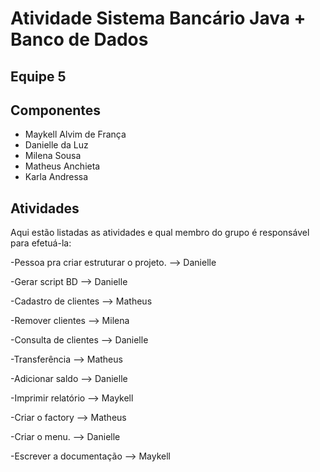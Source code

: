 # Atividade Sistema Bancário Java + Banco de Dados

## Equipe 5

## Componentes

- Maykell Alvim de França
- Danielle da Luz
- Milena Sousa
- Matheus Anchieta
- Karla Andressa


## Atividades

Aqui estão listadas as atividades e qual membro do grupo é responsável para efetuá-la:

-Pessoa pra criar estruturar o projeto. --> Danielle


-Gerar script BD --> Danielle


-Cadastro de clientes --> Matheus


-Remover clientes --> Milena


-Consulta de clientes --> Danielle


-Transferência --> Matheus


-Adicionar saldo -->  Danielle


-Imprimir relatório --> Maykell

-Criar o factory --> Matheus


-Criar o menu. --> Danielle

-Escrever a documentação --> Maykell 

